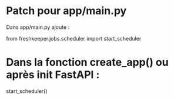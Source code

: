 # Patch pour app/main.py

Dans app/main.py ajoute :

from freshkeeper.jobs.scheduler import start_scheduler

# Dans la fonction create_app() ou après init FastAPI :
start_scheduler()

